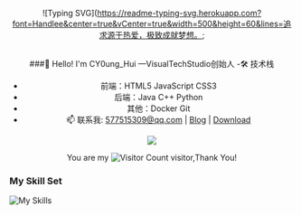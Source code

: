 <div align="center">

![Typing SVG](https://readme-typing-svg.herokuapp.com?font=Handlee&center=true&vCenter=true&width=500&height=60&lines=追求源于热爱，极致成就梦想。;



<img src="https://cdn.jsdelivr.net/gh/eryajf/tu@main/img/image_20240420_214408.gif"
width="800"  height="3">


###👋 Hello! I'm CY0ung_Hui
—VisualTechStudio创始人
-🛠️ 技术栈
- 前端：HTML5 JavaScript CSS3
- 后端：Java C++ Python
- 其他：Docker Git
- 📫 联系我: 577515309@qq.com | [Blog](https://vtstudio.space) | [Download](https://dl.vtstudio.space)


![](https://github-readme-stats.vercel.app/api?username=CY0ungHui&show_icons=true&theme=transparent)

You are my ![Visitor Count](https://profile-counter.glitch.me/CY0ungHui/count.svg) visitor,Thank You!

</div>

### My Skill Set

![My Skills](https://skillicons.dev/icons?i=github,githubactions,bash,md,vim,go,linux,docker,kubernetes,elasticsearch,git,gitlab,mongodb,mysql,redis,nginx,vscode,obsidian,wordpress&theme=dark)

